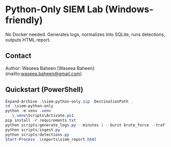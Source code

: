 
# Python-Only SIEM Lab (Windows-friendly)
No Docker needed. Generates logs, normalizes into SQLite, runs detections, outputs HTML report.

## Contact
Author: Waseea Baheen
[Waseea Baheen}(mailto:waseea.baheen@gmail.com)

## Quickstart (PowerShell)
```powershell
Expand-Archive .\siem-python-only.zip -DestinationPath .
cd .\siem-python-only
python -m venv .venv
. .\.venv\Scripts\Activate.ps1
pip install -r requirements.txt
python scripts/generate_logs.py --minutes 2 --burst brute_force --traffic web
python scripts/ingest.py
python scripts/detections.py
Start-Process .\reports\siem_report.html
```

